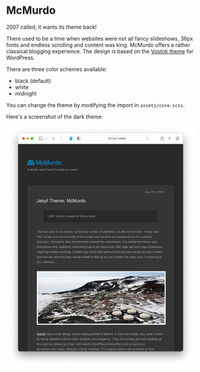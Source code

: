 # McMurdo

2007 called, it wants its theme back!

There used to be a time when websites were not all fancy slideshows, 36px fonts and endless scrolling and content was king. McMurdo offers a rather classical blogging experience. The design is based on the [Vostok theme](https://code.google.com/archive/p/vostok-theme/downloads) for WordPress.

There are three color schemes available:
* black (default)
* white
* midnight 

You can change the theme by modifying the import in `assets/core.scss`.

Here's a screenshot of the dark theme:

![McMurdo screenshot](mcmurdo.png)
